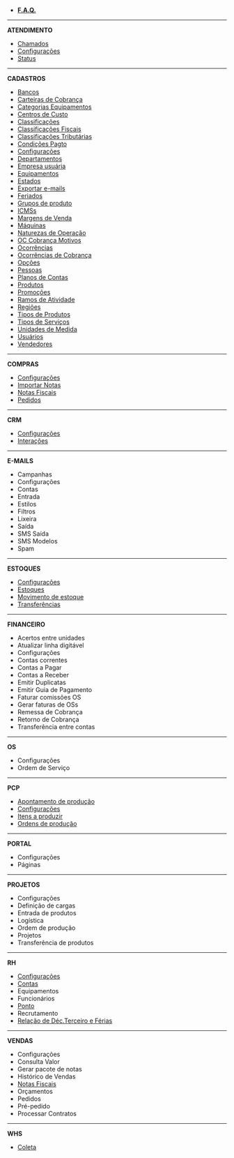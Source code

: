 - [**F.A.Q.**](/faq/faq.md)
---
**ATENDIMENTO**
- [Chamados](/atendimento/sdktickets.md)
- [Configurações](/atendimento/config-sdk.md)
- [Status](/atendimento/sdkstatus.md)
---
**CADASTROS**
- [Bancos](/cadastros/banco.md)
- [Carteiras de Cobrança](/cadastros/cobrancacarteira.md)
- [Categorias Equipamentos](/cadastros/assuntocategorias.md)
- [Centros de Custo](/cadastros/centrocusto.md)
- [Classificações](/cadastros/classificacoes.md)
- [Classificações Fiscais](/cadastros/classificacaofiscal.md)
- [Classificações Tributárias](/cadastros/classtributaria.md)
- [Condições Pagto](/cadastros/condicaopagamento.md)
- [Configurações](/cadastros/config-cadastro.md)
- [Departamentos](/cadastros/departamentos.md)
- [Empresa usuária](/cadastros/empresa.md)
- [Equipamentos](/cadastros/osassunto.md)
- [Estados](/cadastros/estado.md)
- [Exportar e-mails](/cadastros/exp-emails.md)
- [Feriados](/cadastros/feriados.md)
- [Grupos de produto](/cadastros/produtogrupo.md)
- [ICMSs](/cadastros/icms.md)
- [Margens de Venda](/cadastros/margemvenda.md)
- [Máquinas](/cadastros/pcppaquinas.md)
- [Naturezas de Operação](/cadastros/naturezaoperacao.md)
- [OC Cobrança Motivos](/cadastros/ocorrenciamotivos.md)
- [Ocorrências](/cadastros/ocorrencias.md)
- [Ocorrências de Cobrança](/cadastros/cobrancaocorrencia.md)
- [Opções](/cadastros/opcoes.md)
- [Pessoas](/cadastros/pessoa.md)
- [Planos de Contas](/cadastros/planoconta.md)
- [Produtos](/cadastros/produto.md)
- [Promoções](/cadastros/promocoes.md) 
- [Ramos de Atividade](/cadastros/ramoatividade.md)
- [Regiões](/cadastros/regiao.md)
- [Tipos de Produtos](/cadastros/tiposproduto.md)
- [Tipos de Serviços](/cadastros/servicos.md)
- [Unidades de Medida](/cadastros/unidademedida.md)
- [Usuários](/cadastros/usuario.md)
- [Vendedores](/cadastros/vendedor.md)
---
**COMPRAS**
- [Configurações](/compras/config-compras.md)
- [Importar Notas](/compras/compranotas.md)
- [Notas Fiscais](/compras/notacompra.md)
- [Pedidos](/compras/pedidocompra.md)
---
**CRM**
- [Configurações](/crm/config-crm.md)
- [Interações](/crm/interacoespessoa.md)
---
**E-MAILS**
- Campanhas
- Configurações
- Contas
- Entrada
- Estilos
- Filtros
- Lixeira
- Saída
- SMS Saída
- SMS Modelos
- Spam
---
**ESTOQUES**
- [Configurações](/estoques/config-estoque.md)
- [Estoques](/estoques/estoque.md)
- [Movimento de estoque](/estoques/estoquemovimento.md)
- [Transferências](/estoques/Transferencias.md)
---
**FINANCEIRO**
- Acertos entre unidades
- Atualizar linha digitável
- Configurações
- Contas correntes
- Contas a Pagar
- Contas a Receber
- Emitir Duplicatas
- Emitir Guia de Pagamento
- Faturar comissões OS
- Gerar faturas de OSs
- Remessa de Cobrança
- Retorno de Cobrança
- Transferência entre contas
---
**OS**
- Configurações
- Ordem de Serviço
---
**PCP**
- [Apontamento de produção](/PCP/ApontamentoDeProducao.md)
- [Configurações](/PCP/Configuracoes.md)
- [Itens a produzir](/PCP/ItensAProduzir.md)
- [Ordens de produção](/PCP/OrdensDeProducao.md)
---
**PORTAL**
- Configurações
- Páginas
---
**PROJETOS**
- Configurações
- Definição de cargas
- Entrada de produtos
- Logística
- Ordem de produção
- Projetos
- Transferência de produtos
---
**RH**
- [Configurações](/RH/configuracoes.md)
- [Contas](/RH/contas.md)
- Equipamentos
- Funcionários
- [Ponto](/RH/ponto.md)
- Recrutamento
- [Relação de Déc.Terceiro e Férias](/RH/relacaodedecterceiroferias.md)
---
**VENDAS**
- Configurações
- Consulta Valor
- Gerar pacote de notas
- Histórico de Vendas
- [Notas Fiscais](/vendas/notas-fiscais.md)
- Orçamentos
- Pedidos
- Pré-pedido
- Processar Contratos
---
**WHS**
- [Coleta](/WHS/Coleta.md)

